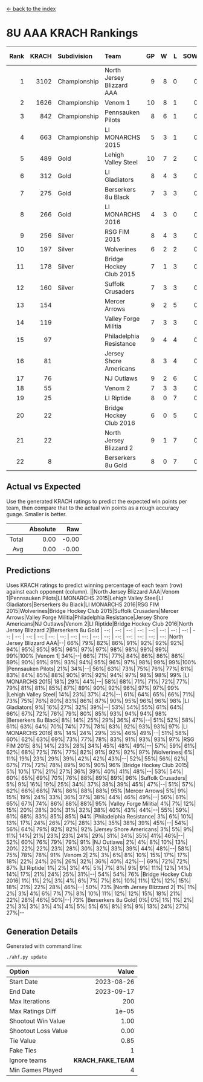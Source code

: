 [<- back to the index](readme.md)
# 8U AAA KRACH Rankings
Rank|KRACH|Subdivision|Team|GP|W|L|SOW|SOL|T|SoS|Exp Wins|Win Diff
---:|---:|:---|:---|---:|---:|---:|---:|---:|---:|---:|---:|---:
1|3102|Championship|North Jersey Blizzard AAA|9|8|0|0|0|1|362|8.8|-0.0
2|1626|Championship|Venom 1|10|8|1|0|0|1|543|8.8|-0.0
3|842|Championship|Pennsauken Pilots|8|6|1|0|0|1|343|6.9|0.0
4|663|Championship|LI MONARCHS 2015|5|3|1|0|0|1|776|3.8|-0.0
5|489|Gold|Lehigh Valley Steel|10|7|2|0|0|1|293|7.9|0.0
6|312|Gold|LI Gladiators|8|4|3|0|0|1|641|4.9|0.0
7|275|Gold|Berserkers 8u Black|7|3|3|0|0|1|480|3.9|0.0
8|266|Gold|LI MONARCHS 2016|4|3|0|0|0|1|56|3.9|0.0
9|256|Silver|RSG FIM 2015|8|4|3|0|0|1|284|4.9|0.0
10|197|Silver|Wolverines|6|2|2|0|0|2|280|3.7|0.0
11|178|Silver|Bridge Hockey Club 2015|7|1|3|0|0|3|1093|3.6|0.0
12|160|Silver|Suffolk Crusaders|7|3|3|0|0|1|184|3.9|0.0
13|154||Mercer Arrows|9|2|5|0|0|2|590|3.7|0.0
14|119||Valley Forge Militia|7|3|3|0|0|1|362|3.9|0.0
15|97||Philadelphia Resistance|9|4|4|0|0|1|311|4.9|0.0
16|81||Jersey Shore Americans|8|3|4|0|0|1|174|3.9|0.0
17|76||NJ Outlaws|9|2|6|0|0|1|652|2.9|0.0
18|55||Venom 2|7|3|3|0|0|1|82|3.9|0.0
19|25||LI Riptide|8|0|7|0|0|1|1164|0.9|0.0
20|22||Bridge Hockey Club 2016|6|0|5|0|0|1|204|0.9|0.0
21|22||North Jersey Blizzard 2|9|1|7|0|0|1|184|1.9|0.0
22|8||Berserkers 8u Gold|8|0|7|0|0|1|109|0.9|0.0

## Actual vs Expected
Use the generated KRACH ratings to predict the expected win points per team, then compare that to the actual win points as a rough accuracy guage. Smaller is better.

||Absolute|Raw
|---:|---:|---:
|Total|0.00|-0.00
|Avg|0.00|-0.00

## Predictions
Uses KRACH ratings to predict winning percentage of each team (row) against each opponent (column).
||North Jersey Blizzard AAA|Venom 1|Pennsauken Pilots|LI MONARCHS 2015|Lehigh Valley Steel|LI Gladiators|Berserkers 8u Black|LI MONARCHS 2016|RSG FIM 2015|Wolverines|Bridge Hockey Club 2015|Suffolk Crusaders|Mercer Arrows|Valley Forge Militia|Philadelphia Resistance|Jersey Shore Americans|NJ Outlaws|Venom 2|LI Riptide|Bridge Hockey Club 2016|North Jersey Blizzard 2|Berserkers 8u Gold
| --: | --: | --: | --: | --: | --: | --: | --: | --: | --: | --: | --: | --: | --: | --: | --: | --: | --: | --: | --: | --: | --: | --: 
|North Jersey Blizzard AAA|--| 66%| 79%| 82%| 86%| 91%| 92%| 92%| 92%| 94%| 95%| 95%| 95%| 96%| 97%| 97%| 98%| 98%| 99%| 99%| 99%|100%
|Venom 1| 34%|--| 66%| 71%| 77%| 84%| 86%| 86%| 86%| 89%| 90%| 91%| 91%| 93%| 94%| 95%| 96%| 97%| 98%| 99%| 99%|100%
|Pennsauken Pilots| 21%| 34%|--| 56%| 63%| 73%| 75%| 76%| 77%| 81%| 83%| 84%| 85%| 88%| 90%| 91%| 92%| 94%| 97%| 98%| 98%| 99%
|LI MONARCHS 2015| 18%| 29%| 44%|--| 58%| 68%| 71%| 71%| 72%| 77%| 79%| 81%| 81%| 85%| 87%| 89%| 90%| 92%| 96%| 97%| 97%| 99%
|Lehigh Valley Steel| 14%| 23%| 37%| 42%|--| 61%| 64%| 65%| 66%| 71%| 73%| 75%| 76%| 80%| 83%| 86%| 87%| 90%| 95%| 96%| 96%| 98%
|LI Gladiators|  9%| 16%| 27%| 32%| 39%|--| 53%| 54%| 55%| 61%| 64%| 66%| 67%| 72%| 76%| 79%| 80%| 85%| 93%| 94%| 94%| 98%
|Berserkers 8u Black|  8%| 14%| 25%| 29%| 36%| 47%|--| 51%| 52%| 58%| 61%| 63%| 64%| 70%| 74%| 77%| 78%| 83%| 92%| 93%| 93%| 97%
|LI MONARCHS 2016|  8%| 14%| 24%| 29%| 35%| 46%| 49%|--| 51%| 58%| 60%| 62%| 63%| 69%| 73%| 77%| 78%| 83%| 91%| 93%| 93%| 97%
|RSG FIM 2015|  8%| 14%| 23%| 28%| 34%| 45%| 48%| 49%|--| 57%| 59%| 61%| 62%| 68%| 72%| 76%| 77%| 82%| 91%| 92%| 92%| 97%
|Wolverines|  6%| 11%| 19%| 23%| 29%| 39%| 42%| 42%| 43%|--| 52%| 55%| 56%| 62%| 67%| 71%| 72%| 78%| 89%| 90%| 90%| 96%
|Bridge Hockey Club 2015|  5%| 10%| 17%| 21%| 27%| 36%| 39%| 40%| 41%| 48%|--| 53%| 54%| 60%| 65%| 69%| 70%| 76%| 88%| 89%| 89%| 96%
|Suffolk Crusaders|  5%|  9%| 16%| 19%| 25%| 34%| 37%| 38%| 39%| 45%| 47%|--| 51%| 57%| 62%| 66%| 68%| 74%| 86%| 88%| 88%| 95%
|Mercer Arrows|  5%|  9%| 15%| 19%| 24%| 33%| 36%| 37%| 38%| 44%| 46%| 49%|--| 56%| 61%| 65%| 67%| 74%| 86%| 88%| 88%| 95%
|Valley Forge Militia|  4%|  7%| 12%| 15%| 20%| 28%| 30%| 31%| 32%| 38%| 40%| 43%| 44%|--| 55%| 59%| 61%| 68%| 83%| 85%| 85%| 94%
|Philadelphia Resistance|  3%|  6%| 10%| 13%| 17%| 24%| 26%| 27%| 28%| 33%| 35%| 38%| 39%| 45%|--| 54%| 56%| 64%| 79%| 82%| 82%| 92%
|Jersey Shore Americans|  3%|  5%|  9%| 11%| 14%| 21%| 23%| 23%| 24%| 29%| 31%| 34%| 35%| 41%| 46%|--| 52%| 60%| 76%| 79%| 79%| 91%
|NJ Outlaws|  2%|  4%|  8%| 10%| 13%| 20%| 22%| 22%| 23%| 28%| 30%| 32%| 33%| 39%| 44%| 48%|--| 58%| 75%| 78%| 78%| 91%
|Venom 2|  2%|  3%|  6%|  8%| 10%| 15%| 17%| 17%| 18%| 22%| 24%| 26%| 26%| 32%| 36%| 40%| 42%|--| 69%| 72%| 72%| 87%
|LI Riptide|  1%|  2%|  3%|  4%|  5%|  7%|  8%|  9%|  9%| 11%| 12%| 14%| 14%| 17%| 21%| 24%| 25%| 31%|--| 54%| 54%| 76%
|Bridge Hockey Club 2016|  1%|  1%|  2%|  3%|  4%|  6%|  7%|  7%|  8%| 10%| 11%| 12%| 12%| 15%| 18%| 21%| 22%| 28%| 46%|--| 50%| 73%
|North Jersey Blizzard 2|  1%|  1%|  2%|  3%|  4%|  6%|  7%|  7%|  8%| 10%| 11%| 12%| 12%| 15%| 18%| 21%| 22%| 28%| 46%| 50%|--| 73%
|Berserkers 8u Gold|  0%|  0%|  1%|  1%|  2%|  2%|  3%|  3%|  3%|  4%|  4%|  5%|  5%|  6%|  8%|  9%|  9%| 13%| 24%| 27%| 27%|--

## Generation Details

Generated with command line:
```
./ahf.py update
```

| Option | Value |
| :----- | ----: |
| Start Date | 2023-08-26 |
| End Date | 2023-09-17 |
| Max Iterations | 200 |
| Max Ratings Diff | 1e-05 |
| Shootout Win Value | 1.00 |
| Shootout Loss Value | 0.00 |
| Tie Value | 0.85 |
| Fake Ties | 1 |
| Ignore teams | __KRACH_FAKE_TEAM__ |
| Min Games Played | 4 |

